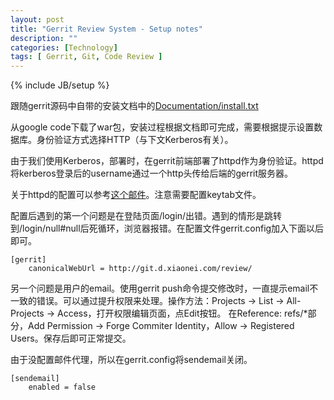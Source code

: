```yaml
---
layout: post
title: "Gerrit Review System - Setup notes"
description: ""
categories: [Technology]
tags: [ Gerrit, Git, Code Review ]
---
```

{% include JB/setup %}

跟随gerrit源码中自带的安装文档中的[Documentation/install.txt](http://code.google.com/p/gerrit/source/browse/Documentation/install.txt)

从google code下载了war包，安装过程根据文档即可完成，需要根据提示设置数据库。身份验证方式选择HTTP（与下文Kerberos有关）。

由于我们使用Kerberos，部署时，在gerrit前端部署了httpd作为身份验证。httpd将kerberos登录后的username通过一个http头传给后端的gerrit服务器。

关于httpd的配置可以参考[这个邮件](http://www.mailinglistarchive.com/html/repo-discuss@googlegroups.com/2012-01/msg00168.html)。注意需要配置keytab文件。

配置后遇到的第一个问题是在登陆页面/login/出错。遇到的情形是跳转到/login/null#null后死循环，浏览器报错。在配置文件gerrit.config加入下面以后即可。

    [gerrit]
    	canonicalWebUrl = http://git.d.xiaonei.com/review/

另一个问题是用户的email。使用gerrit push命令提交修改时，一直提示email不一致的错误。可以通过提升权限来处理。操作方法：Projects -> List -> All-Projects -> Access，打开权限编辑页面，点Edit按钮。
在Reference: refs/*部分，Add Permission -> Forge Commiter Identity，Allow -> Registered Users。保存后即可正常提交。

由于没配置邮件代理，所以在gerrit.config将sendemail关闭。

    [sendemail]
    	enabled = false

